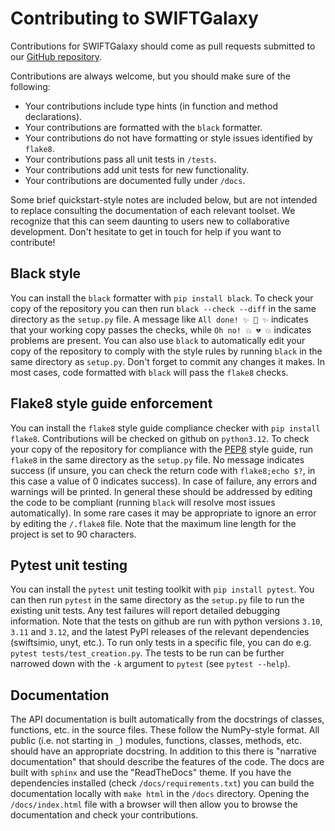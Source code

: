 Contributing to SWIFTGalaxy
===========================

Contributions for SWIFTGalaxy should come as pull requests submitted to our [GitHub repository](https://github.com/SWIFTSIM/swiftgalaxy).

Contributions are always welcome, but you should make sure of the following:

+ Your contributions include type hints (in function and method declarations).
+ Your contributions are formatted with the `black` formatter.
+ Your contributions do not have formatting or style issues identified by `flake8`.
+ Your contributions pass all unit tests in `/tests`.
+ Your contributions add unit tests for new functionality.
+ Your contributions are documented fully under `/docs`.

Some brief quickstart-style notes are included below, but are not intended to replace consulting the documentation of each relevant toolset. We recognize that this can seem daunting to users new to collaborative development. Don't hesitate to get in touch for help if you want to contribute!

Black style
-----------

You can install the `black` formatter with `pip install black`. To check your copy of the repository you can then run `black --check --diff` in the same directory as the `setup.py` file. A message like `All done! ✨ 🍰 ✨` indicates that your working copy passes the checks, while `Oh no! 💥 💔 💥` indicates problems are present. You can also use `black` to automatically edit your copy of the repository to comply with the style rules by running `black` in the same directory as `setup.py`. Don't forget to commit any changes it makes. In most cases, code formatted with `black` will pass the `flake8` checks.

Flake8 style guide enforcement
------------------------------

You can install the `flake8` style guide compliance checker with `pip install flake8`. Contributions will be checked on github on `python3.12`. To check your copy of the repository for compliance with the [PEP8](https://peps.python.org/pep-0008/) style guide, run `flake8` in the same directory as the `setup.py` file. No message indicates success (if unsure, you can check the return code with `flake8;echo $?`, in this case a value of 0 indicates success). In case of failure, any errors and warnings will be printed. In general these should be addressed by editing the code to be compliant (running `black` will resolve most issues automatically). In some rare cases it may be appropriate to ignore an error by editing the `/.flake8` file. Note that the maximum line length for the project is set to 90 characters.

Pytest unit testing
-------------------

You can install the `pytest` unit testing toolkit with `pip install pytest`. You can then run `pytest` in the same directory as the `setup.py` file to run the existing unit tests. Any test failures will report detailed debugging information. Note that the tests on github are run with python versions `3.10`, `3.11` and `3.12`, and the latest PyPI releases of the relevant dependencies (swiftsimio, unyt, etc.). To run only tests in a specific file, you can do e.g. `pytest tests/test_creation.py`. The tests to be run can be further narrowed down with the `-k` argument to `pytest` (see `pytest --help`).

Documentation
-------------

The API documentation is built automatically from the docstrings of classes, functions, etc. in the source files. These follow the NumPy-style format. All public (i.e. not starting in `_`) modules, functions, classes, methods, etc. should have an appropriate docstring. In addition to this there is "narrative documentation" that should describe the features of the code. The docs are built with `sphinx` and use the "ReadTheDocs" theme. If you have the dependencies installed (check `/docs/requirements.txt`) you can build the documentation locally with `make html` in the `/docs` directory. Opening the `/docs/index.html` file with a browser will then allow you to browse the documentation and check your contributions.
